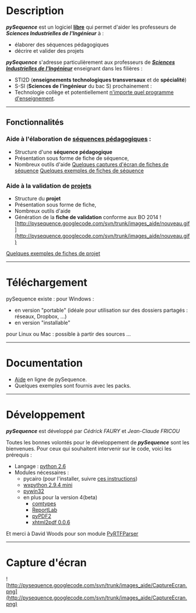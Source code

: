 # Description #
_**pySequence**_ est un logiciel **[libre](http://www.gnu.org/licenses/gpl.html)** qui permet d'aider les professeurs de _**Sciences Industrielles de l'Ingénieur**_ à :
  * élaborer des séquences pédagogiques
  * décrire et valider des projets

_**pySequence**_ s'adresse particulièrement aux professeurs de _**[Sciences Industrielles de l'Ingénieur](http://fr.wikipedia.org/wiki/Sciences_de_l%27ing%C3%A9nieur)**_ enseignant dans les filières :
  * STI2D (**enseignements technologiques transversaux** et de **spécialité**)
  * S-SI (**Sciences de l'ingénieur** du bac S)
prochainement :
  * Technologie collège
et potentiellement [n'importe quel programme d'enseignement](Nouveau_programme.md).


---


## Fonctionnalités ##
### Aide à l'élaboration de [séquences pédagogiques](Fonctionalite_Seq.md) : ###
  * Structure d'une **séquence pédagogique**
  * Présentation sous forme de fiche de séquence,
  * Nombreux outils d'aide
[Quelques captures d'écran de fiches de séquence](captures_ecran.md)
[Quelques exemples de fiches de séquence](ExemplesSequences.md)

### Aide à la validation de [projets](Fonctionnalite_Prj.md) ###
  * Structure du **projet**
  * Présentation sous forme de fiche,
  * Nombreux outils d'aide
  * Génération de la **fiche de validation** conforme aux BO 2014 ![http://pysequence.googlecode.com/svn/trunk/images_aide/nouveau.gif](http://pysequence.googlecode.com/svn/trunk/images_aide/nouveau.gif)

[Quelques exemples de fiches de projet](ExemplesProjets.md)


---


# Téléchargement #
pySequence existe :
pour Windows :
  * en version "portable" (idéale pour utilisation sur des dossiers partagés : réseaux, Dropbox, ...)
  * en version "installable"

pour Linux ou Mac :
possible à partir des sources ...


---


# Documentation #
  * [Aide](Aide.md) en ligne de pySequence.
  * Quelques exemples sont fournis avec les packs.


---


# Développement #
_**pySequence**_ est développé par _Cédrick FAURY_ et _Jean-Claude FRICOU_

Toutes les bonnes volontés pour le développement de _**pySequence**_ sont les bienvenues.
Pour ceux qui souhaitent intervenir sur le code, voici les prérequis :
  * Langage : [python 2.6](http://www.python.org/ftp/python/2.6.6/python-2.6.6.msi)
  * Modules nécessaires :
    * pycairo (pour l'installer, suivre [ces instructions](http://www.matan.ca/install-cairo-wxpyton-pycairo-python-windows))
    * [wxpython 2.9.4 mini](http://wxpython.org/)
    * [pywin32](http://sourceforge.net/projects/pywin32/files/pywin32/Build216/)
    * en plus pour la version 4(beta)
      * [comtypes](http://sourceforge.net/projects/comtypes/files/comtypes/0.6.2/)
      * [ReportLab](http://www.reportlab.com/ftp/reportlab-2.7.win32-py2.6.exe)
      * [pyPDF2](https://pypi.python.org/pypi/PyPDF2/1.18)
      * [xhtml2pdf 0.0.6](https://pypi.python.org/pypi/xhtml2pdf)

Et merci à David Woods pour son module [PyRTFParser](http://www.transana.org/developers/PyRTFParser/)


---


# Capture d'écran #
![http://pysequence.googlecode.com/svn/trunk/images_aide/CaptureEcran.png](http://pysequence.googlecode.com/svn/trunk/images_aide/CaptureEcran.png)
